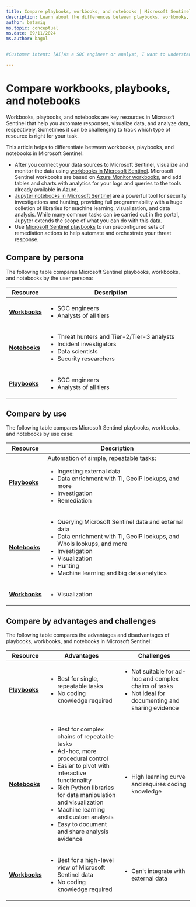 ```yaml
---
title: Compare playbooks, workbooks, and notebooks | Microsoft Sentinel
description: Learn about the differences between playbooks, workbooks, and notebooks in Microsoft Sentinel.
author: batamig
ms.topic: conceptual
ms.date: 09/11/2024
ms.author: bagol


#Customer intent: [AI]As a SOC engineer or analyst, I want to understand the differences between playbooks, workbooks, and notebooks so that I can choose the appropriate tool for automation, visualization, and data analysis tasks.

---
```


# Compare workbooks, playbooks, and notebooks

Workbooks, playbooks, and notebooks are key resources in Microsoft Sentinel that help you automate responses, visualize data, and analyze data, respectively. Sometimes it can be challenging to track which type of resource is right for your task.

This article helps to differentiate between workbooks, playbooks, and notebooks in Microsoft Sentinel:

- After you connect your data sources to Microsoft Sentinel, visualize and monitor the data using [workbooks in Microsoft Sentinel](monitor-your-data.md). Microsoft Sentinel workbooks are based on [Azure Monitor workbooks](/azure/azure-monitor/visualize/workbooks-overview), and add tables and charts with analytics for your logs and queries to the tools already available in Azure.
- [Jupyter notebooks in Microsoft Sentinel](notebooks.md) are a powerful tool for security investigations and hunting, providing full programmability with a huge colletion of libraries for machine learning, visualization, and data analysis. While many common tasks can be carried out in the portal, Jupyter extends the scope of what you can do with this data.
- Use [Microsoft Sentinel playbooks](automate-responses-with-playbooks.md) to run preconfigured sets of remediation actions to help automate and orchestrate your threat response.

## Compare by persona

The following table compares Microsoft Sentinel playbooks, workbooks, and notebooks by the user persona:

|Resource  |Description  |
|---------|---------|
|**[Workbooks](monitor-your-data.md)**     |  <ul><li> SOC engineers</li><li>Analysts of all tiers</li></ul>          |
|**[Notebooks](notebooks.md)**     |  <ul><li>Threat hunters and Tier-2/Tier-3 analysts</li><li>Incident investigators</li><li>Data scientists</li><li>Security researchers</li></ul>        |
|**[Playbooks](automate-responses-with-playbooks.md)**     |  <ul><li>SOC engineers</li><li>Analysts of all tiers</li></ul>          |

## Compare by use

The following table compares Microsoft Sentinel playbooks, workbooks, and notebooks by use case:

|Resource  |Description  |
|---------|---------|
|**[Playbooks](automate-responses-with-playbooks.md)**     |   Automation of simple, repeatable tasks:<ul><li>Ingesting external data </li><li>Data enrichment with TI, GeoIP lookups, and more </li><li> Investigation </li><li>Remediation </li></ul>       |
|**[Notebooks](notebooks.md)**     | <ul><li>Querying Microsoft Sentinel data and external data </li><li>Data enrichment with TI, GeoIP lookups, and WhoIs lookups, and more </li><li> Investigation </li><li> Visualization </li><li> Hunting </li><li>Machine learning and big data analytics </li></ul>         |
|**[Workbooks](monitor-your-data.md)**     | <ul><li>Visualization</li></ul>          |


## Compare by advantages and challenges

The following table compares the advantages and disadvantages of playbooks, workbooks, and notebooks in Microsoft Sentinel:

|Resource  |Advantages  | Challenges |
|---------|---------|---------|
|**[Playbooks](automate-responses-with-playbooks.md)**     |   <ul><li> Best for single, repeatable tasks </li><li>No coding knowledge required  </li></ul>      |    <ul><li>Not suitable for ad-hoc and complex chains of tasks </li><li>Not ideal for documenting and sharing evidence</li></ul>     | 
|**[Notebooks](notebooks.md)**     |    <ul><li>Best for complex chains of repeatable tasks </li><li>Ad-hoc, more procedural control</li><li>Easier to pivot with interactive functionality </li><li>Rich Python libraries for data manipulation and visualization </li><li>Machine learning and custom analysis </li><li>Easy to document and share analysis evidence </li></ul>        |   <ul><li> High learning curve and requires coding knowledge </li></ul>   |
|**[Workbooks](monitor-your-data.md)**     |   <ul><li>Best for a high-level view of Microsoft Sentinel data </li><li>No coding knowledge required</li></ul>       | <ul><li>Can't integrate with external data </li></ul>    |
